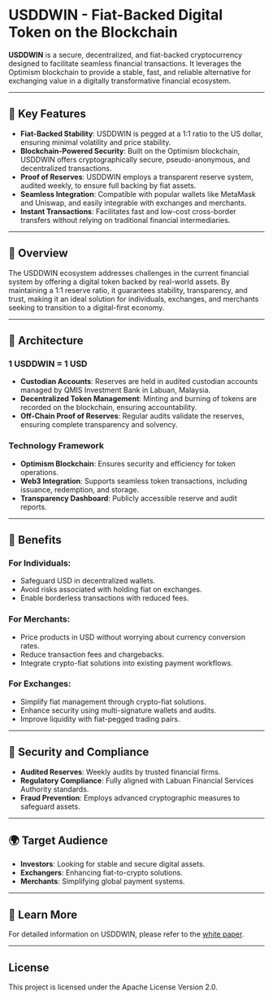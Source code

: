 # USDDWIN - Fiat-Backed Digital Token on the Blockchain

**USDDWIN** is a secure, decentralized, and fiat-backed cryptocurrency designed to facilitate seamless financial transactions. It leverages the Optimism blockchain to provide a stable, fast, and reliable alternative for exchanging value in a digitally transformative financial ecosystem.

---

## 🚀 Key Features

- **Fiat-Backed Stability**: USDDWIN is pegged at a 1:1 ratio to the US dollar, ensuring minimal volatility and price stability.
- **Blockchain-Powered Security**: Built on the Optimism blockchain, USDDWIN offers cryptographically secure, pseudo-anonymous, and decentralized transactions.
- **Proof of Reserves**: USDDWIN employs a transparent reserve system, audited weekly, to ensure full backing by fiat assets.
- **Seamless Integration**: Compatible with popular wallets like MetaMask and Uniswap, and easily integrable with exchanges and merchants.
- **Instant Transactions**: Facilitates fast and low-cost cross-border transfers without relying on traditional financial intermediaries.

---

## 📘 Overview

The USDDWIN ecosystem addresses challenges in the current financial system by offering a digital token backed by real-world assets. By maintaining a 1:1 reserve ratio, it guarantees stability, transparency, and trust, making it an ideal solution for individuals, exchanges, and merchants seeking to transition to a digital-first economy.

---

## 📂 Architecture

### **1 USDDWIN = 1 USD**
- **Custodian Accounts**: Reserves are held in audited custodian accounts managed by QMIS Investment Bank in Labuan, Malaysia.
- **Decentralized Token Management**: Minting and burning of tokens are recorded on the blockchain, ensuring accountability.
- **Off-Chain Proof of Reserves**: Regular audits validate the reserves, ensuring complete transparency and solvency.

### **Technology Framework**
- **Optimism Blockchain**: Ensures security and efficiency for token operations.
- **Web3 Integration**: Supports seamless token transactions, including issuance, redemption, and storage.
- **Transparency Dashboard**: Publicly accessible reserve and audit reports.

---

## 🌟 Benefits

### For Individuals:
- Safeguard USD in decentralized wallets.
- Avoid risks associated with holding fiat on exchanges.
- Enable borderless transactions with reduced fees.

### For Merchants:
- Price products in USD without worrying about currency conversion rates.
- Reduce transaction fees and chargebacks.
- Integrate crypto-fiat solutions into existing payment workflows.

### For Exchanges:
- Simplify fiat management through crypto-fiat solutions.
- Enhance security using multi-signature wallets and audits.
- Improve liquidity with fiat-pegged trading pairs.

---

## 🔐 Security and Compliance

- **Audited Reserves**: Weekly audits by trusted financial firms.
- **Regulatory Compliance**: Fully aligned with Labuan Financial Services Authority standards.
- **Fraud Prevention**: Employs advanced cryptographic measures to safeguard assets.

---

## 🌍 Target Audience

- **Investors**: Looking for stable and secure digital assets.
- **Exchangers**: Enhancing fiat-to-crypto solutions.
- **Merchants**: Simplifying global payment systems.

---

## 📖 Learn More

For detailed information on USDDWIN, please refer to the [white paper](./doc/DWIN_WhitePaper.pdf).

---

## License
This project is licensed under the Apache License Version 2.0.

<!-- ## Contact
For more information, visit our [website](https://usddwin.com) or reach out to our team at support@usddwin.com. -->
